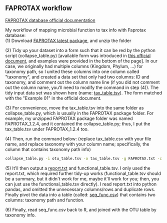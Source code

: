 ## FAPROTAX workflow
[FAPROTAX database official documentation](http://www.loucalab.com/archive/FAPROTAX/lib/php/index.php?section=Instructions)

My workflow of mapping microbial function to tax info with Faprotax database:  
(1) Download [FAPROTAX latest package](http://www.loucalab.com/archive/FAPROTAX/lib/php/index.php?section=Download), and unzip the folder  
  
(2) Tidy up your dataset into a form such that it can be red by the python script (collapse_table.py) [available form was introduced in 
[this official document](http://www.loucalab.com/archive/FAPROTAX/lib/php/index.php?section=Instructions), and examples were provided in the bottom of the page]. 
In our case, we originally had multiple columns (Kingdom, Phylum, ...) for taxonomy path, so I united these columns into one column called "taxonomy", 
and created a data set that only had two columns: ID and taxonomy, and comment out the column name line (if you did not comment out the column name, 
you'll need to modify the command in step (4)). The tidy input data set was shown here (name: [tax_table.tsv](https://raw.githubusercontent.com/SzuHannah/Microbial-graph/main/4_faprotax/tax_table.tsv)). 
The form matched with the "Example 01" in the official document.   
  
(3) For convenience, move the tax_table.tsv into the same folder as collapse_table.py, which is usually in the FAPROTAX package folder. 
For example, my unzipped FAPROTAX package folder was named FAPROTAX_1.2.4, and it contained the collapse_table.py; 
thus, I put the tax_table.tsv under FAPROTAX_1.2.4 too.  
  
(4) Then, run the command below: (replace tax_table.csv with your file name, 
and replace taxonomy with your column name; specifically, the column that contains taxonomy path info)
```cmd
collapse_table.py -i otu_table.tsv -o tax_table.tsv -g FAPROTAX.txt -c "#" -d "taxonomy" --omit_columns 0 --column_names_are_in last_comment_line -r report.txt -n columns_after_collapsing -v 
```
  
(5) It'll then output a [report.txt](https://raw.githubusercontent.com/SzuHannah/Microbial-graph/main/4_faprotax/report.txt) and functional_table.tsv. 
I only used the report.txt, which required further tidy-up works (functional_table.tsv should be a summary, but it didn't work for me, maybe it'll work for you; 
then, you can just use the functional_table.tsv directly). I read report.txt into python pandas, and omitted the unnecessary columns/rows and duplicate rows. 
Finally pivot the data into a table (called: [seq_func.csv](https://raw.githubusercontent.com/SzuHannah/Microbial-graph/main/4_faprotax/seq_func.csv)) that contains two columns: 
taxonomy path and function.   
  
(6) Finally, read seq_func.csv back to R, and joined with the OTU table by taxonomy info. 
